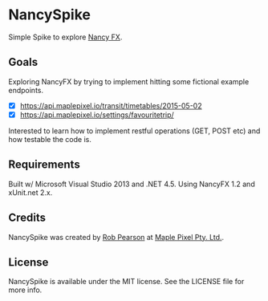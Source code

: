 # NancySpike
Simple Spike to explore [Nancy FX](https://github.com/NancyFX/).

## Goals

Exploring NancyFX by trying to implement hitting some fictional example endpoints.

- [x] https://api.maplepixel.io/transit/timetables/2015-05-02
- [x] https://api.maplepixel.io/settings/favouritetrip/

Interested to learn how to implement restful operations (GET, POST etc) and how testable the code is.

## Requirements

Built w/ Microsoft Visual Studio 2013 and .NET 4.5.  Using NancyFX 1.2 and xUnit.net 2.x.

## Credits

NancySpike was created by [Rob Pearson](http://twitter.com/robpearson) at [Maple Pixel Pty. Ltd.](http://maplepixel.com.au).

## License

NancySpike is available under the MIT license. See the LICENSE file for more info.

